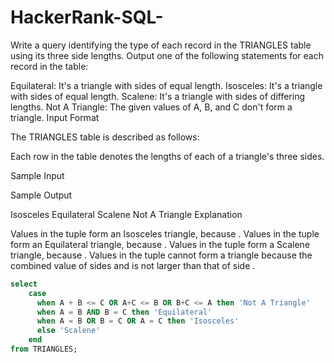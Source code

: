 # HackerRank-SQL-
Write a query identifying the type of each record in the TRIANGLES table using its three side lengths. Output one of the following statements for each record in the table:

Equilateral: It's a triangle with  sides of equal length.
Isosceles: It's a triangle with  sides of equal length.
Scalene: It's a triangle with  sides of differing lengths.
Not A Triangle: The given values of A, B, and C don't form a triangle.
Input Format

The TRIANGLES table is described as follows:



Each row in the table denotes the lengths of each of a triangle's three sides.

Sample Input



Sample Output

Isosceles
Equilateral
Scalene
Not A Triangle
Explanation

Values in the tuple  form an Isosceles triangle, because .
Values in the tuple  form an Equilateral triangle, because . Values in the tuple  form a Scalene triangle, because .
Values in the tuple  cannot form a triangle because the combined value of sides  and  is not larger than that of side .

```sql
select 
    case 
      when A + B <= C OR A+C <= B OR B+C <= A then 'Not A Triangle'
      when A = B AND B = C then 'Equilateral'
      when A = B OR B = C OR A = C then 'Isosceles'
      else 'Scalene'
    end
from TRIANGLES;
```
